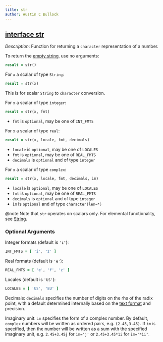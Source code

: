 ```yaml
---
title: str
author: Austin C Bullock
---
```


## [interface str](../../interface/str.html)

*Description*: Function for returning a `character` representation of a number.

To return the [empty string](../../module/io_fortran_lib.html#variable-empty_str), use no arguments:

```fortran
result = str()
```

For `x` a scalar of type `String`:

```fortran
result = str(x)
```

This is for scalar `String` to `character` conversion.

For `x` a scalar of type `integer`:

```fortran
result = str(x, fmt)
```

* `fmt` is `optional`, may be one of `INT_FMTS`

For `x` a scalar of type `real`:

```fortran
result = str(x, locale, fmt, decimals)
```

* `locale` is `optional`, may be one of `LOCALES`
* `fmt` is `optional`, may be one of `REAL_FMTS`
* `decimals` is `optional` and of type `integer`

For `x` a scalar of type `complex`:

```fortran
result = str(x, locale, fmt, decimals, im)
```

* `locale` is `optional`, may be one of `LOCALES`
* `fmt` is `optional`, may be one of `REAL_FMTS`
* `decimals` is `optional` and of type `integer`
* `im` is `optional` and of type `character(len=*)`

@note Note that `str` operates on scalars only. For elemental functionality, see [String](String.html).

### Optional Arguments

Integer formats (default is `'i'`):

```fortran
INT_FMTS = [ 'i', 'z' ]
```

Real formats (default is `'e'`):

```fortran
REAL_FMTS = [ 'e', 'f', 'z' ]
```

Locales (default is `'US'`):

```fortran
LOCALES = [ 'US', 'EU' ]
```

Decimals: `decimals` specifies the number of digits on the rhs of the radix point, with a default determined internally based on the [text format](../UserInfo/text-fmts.html) and precision.

Imaginary unit: `im` specifies the form of a complex number. By default, `complex` numbers will be written as ordered pairs, e.g. `(2.45,3.45)`. If `im` is specified, then the number will be written as a sum with the specified imaginary unit, e.g. `2.45+3.45j` for `im='j'` or `2.45+3.45*1i` for `im='*1i'`.
